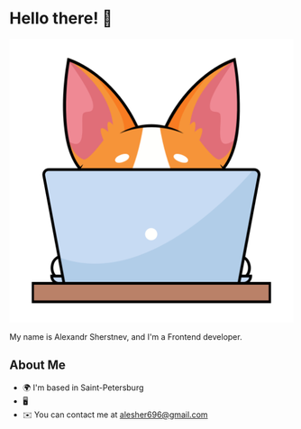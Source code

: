 # Hello there! 👋

<div align="right">
  <img src="./assets/corgi.png"/>
</div>

My name is Alexandr Sherstnev, and I'm a Frontend developer.

## About Me

* 🌍  I'm based in Saint-Petersburg
* 🖥️  
* ✉️  You can contact me at [alesher696@gmail.com](mailto:alesher696@gmail.com)
